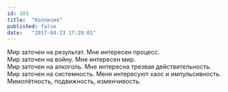 ```yaml
---
id: 103
title:  "Коллизия"
published: false
date:   "2017-04-23 17:28:01"
---
```


Мир заточен на результат. Мне интересен процесс.  
Мир заточен на войну. Мне интересен мир.  
Мир заточен на алкоголь. Мне интересна трезвая действительность.  
Мир заточен на системность. Меня интересуют хаос и импульсивность. Мимолётность, подвижность, изменчивость.
